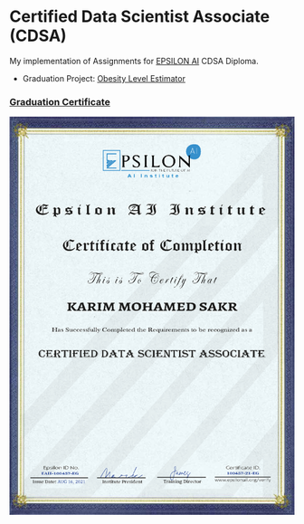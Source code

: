 # Certified Data Scientist Associate (CDSA)

My implementation of Assignments for [EPSILON AI](https://epsilonaii.org/) CDSA Diploma.

* Graduation Project: [Obesity Level Estimator](https://github.com/KarimSakr99/Obesity_Level_Estimator_Project)

### [Graduation Certificate](https://drive.google.com/file/d/1qJ4Aj8UBGx-p2mlcMVFd3e-FpeIB4-Q5/view?usp=sharing) 
![sd](CDSA_grad.png)